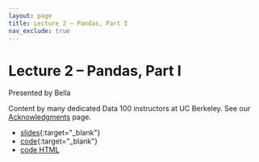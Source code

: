 ```yaml
---
layout: page
title: Lecture 2 – Pandas, Part I
nav_exclude: true
---
```


# Lecture 2 – Pandas, Part I

Presented by Bella

Content by many dedicated Data 100 instructors at UC Berkeley. See our [Acknowledgments](../../acks) page.

- [slides](https://docs.google.com/presentation/d/1Tqid2IqCYiOVqacYWxMbqZ-8vLMPpbo95PpaI-4gmxo/edit?usp=sharing){:target="_blank"}
- [code](https://data100.datahub.berkeley.edu/hub/user-redirect/git-pull?repo=https%3A%2F%2Fgithub.com%2FDS-100%2Fsu23-materials&branch=main&urlpath=lab%2Ftree%2Fsu23-materials%2Flec%2Flec02%2Flec02.ipynb){:target="_blank"}
- [code HTML](../../resources/assets/lectures/lec02/lec02.html)

